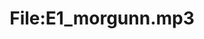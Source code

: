 ---
title: File:E1_morgunn.mp3
recording of: morgunn
reading speed: slow
speaker: E
license: CC0
---